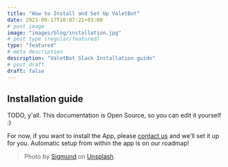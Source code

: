 ```yaml
---
title: "How to Install and Set Up ValetBot"
date: 2021-09-17T10:07:21+03:00
# post image
image: "images/blog/installation.jpg"
# post type (regular/featured)
type: "featured"
# meta description
description: "ValetBot Slack Installation guide"
# post draft
draft: false
---
```



## Installation guide

TODO, y'all. This documentation is Open Source, so you can edit it yourself :)

For now, if you want to install the App, please [contact us](/contact) and we'll
set it up for you. Automatic setup from within the app is on our roadmap!

> Photo by <a href="https://unsplash.com/@sigmund?utm_source=unsplash&utm_medium=referral&utm_content=creditCopyText">Sigmund</a> on <a href="https://unsplash.com/s/photos/install?utm_source=unsplash&utm_medium=referral&utm_content=creditCopyText">Unsplash</a>.
